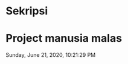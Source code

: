 # Sekripsi
Project manusia malas
=======================================
Sunday, ‎June ‎21, ‎2020, ‏‎10:21:29 PM
